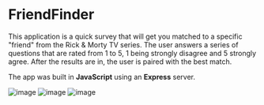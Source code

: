# FriendFinder
This application is a quick survey that will get you matched to a specific "friend" from the Rick & Morty TV series. The user answers a series of questions that are rated from 1 to 5, 1 being strongly disagree and 5 strongly agree. After the results are in, the user is paired with the best match.

The app was built in **JavaScript** using an **Express** server.

![image](https://user-images.githubusercontent.com/51178572/70740902-38d9a700-1ce8-11ea-87f2-d760481a1f04.png)
![image](https://user-images.githubusercontent.com/51178572/70740947-4ee76780-1ce8-11ea-9056-aae2be70ae16.png)
![image](https://user-images.githubusercontent.com/51178572/70741932-77706100-1cea-11ea-91f7-a33534707bfb.png)
